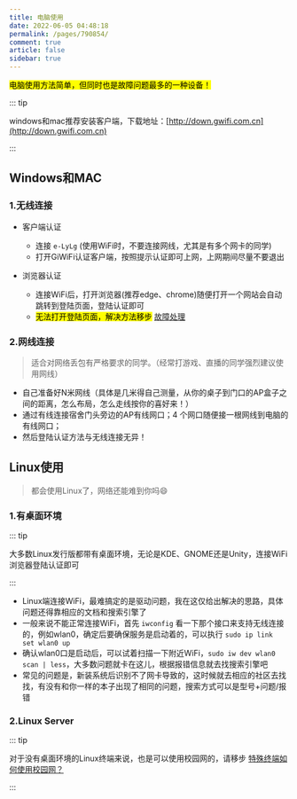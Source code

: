 ```yaml
---
title: 电脑使用
date: 2022-06-05 04:48:18
permalink: /pages/790854/
comment: true
article: false
sidebar: true
---
```




<mark>电脑使用方法简单，但同时也是故障问题最多的一种设备！</mark>

::: tip 

windows和mac推荐安装客户端，下载地址：[http://down.gwifi.com.cn](http://down.gwifi.com.cn)

:::

## Windows和MAC

### 1.无线连接 <Badge text="易丢包"/>
- 客户端认证
  - 连接 ` e-LyLg ` (使用WiFi时，不要连接网线，尤其是有多个网卡的同学)
  - 打开GiWiFi认证客户端，按照提示认证即可上网，上网期间尽量不要退出

- 浏览器认证
  - 连接WiFi后，打开浏览器(推荐edge、chrome)随便打开一个网站会自动跳转到登陆页面，登陆认证即可
  - <mark>无法打开登陆页面，解决方法移步</mark> [故障处理](/pages/a20ce8/)



### 2.网线连接 <Badge text="高速稳定"/>

> 适合对网络丢包有严格要求的同学。（经常打游戏、直播的同学强烈建议使用网线）
- 自己准备好N米网线（具体是几米得自己测量，从你的桌子到门口的AP盒子之间的距离，怎么布局，怎么走线按你的喜好来！）
- 通过有线连接宿舍门头旁边的AP有线网口；4 个网口随便接一根网线到电脑的有线网口；
- 然后登陆认证方法与无线连接无异！

## Linux使用

> 都会使用Linux了，网络还能难到你吗😄
### 1.有桌面环境

::: tip 

大多数Linux发行版都带有桌面环境，无论是KDE、GNOME还是Unity，连接WiFi浏览器登陆认证即可

:::


- Linux端连接WiFi，最难搞定的是驱动问题，我在这仅给出解决的思路，具体问题还得靠相应的文档和搜索引擎了
- 一般来说不能正常连接WiFi，首先 `iwconfig` 看一下那个接口来支持无线连接的，例如wlan0，确定后要确保服务是启动着的，可以执行 ` sudo ip link set wlan0 up ` 
- 确认wlan0口是启动后，可以试着扫描一下附近WiFi，` sudo iw dev wlan0 scan | less `，大多数问题就卡在这儿，根据报错信息就去找搜索引擎吧
- 常见的问题是，新装系统后识别不了网卡导致的，这时候就去相应的社区去找找，有没有和你一样的本子出现了相同的问题，搜索方式可以是型号+问题/报错





### 2.Linux Server

::: tip 

对于没有桌面环境的Linux终端来说，也是可以使用校园网的，请移步 [特殊终端如何使用校园网？](/pages/33d574/)

:::